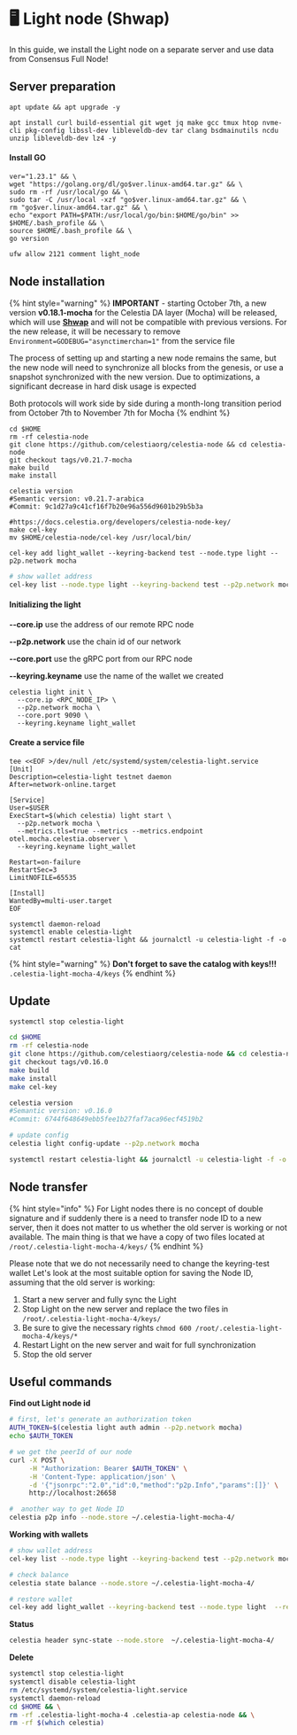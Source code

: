 # 🖥️ Light node (Shwap)

In this guide, we install the Light node on a separate server and use data from Consensus Full Node!

## Server preparation

```shell
apt update && apt upgrade -y
```

```shell
apt install curl build-essential git wget jq make gcc tmux htop nvme-cli pkg-config libssl-dev libleveldb-dev tar clang bsdmainutils ncdu unzip libleveldb-dev lz4 -y
```

#### Install GO

```shell
ver="1.23.1" && \
wget "https://golang.org/dl/go$ver.linux-amd64.tar.gz" && \
sudo rm -rf /usr/local/go && \
sudo tar -C /usr/local -xzf "go$ver.linux-amd64.tar.gz" && \
rm "go$ver.linux-amd64.tar.gz" && \
echo "export PATH=$PATH:/usr/local/go/bin:$HOME/go/bin" >> $HOME/.bash_profile && \
source $HOME/.bash_profile && \
go version
```

```bash
ufw allow 2121 comment light_node
```



## Node installation

{% hint style="warning" %}
**IMPORTANT** - starting October 7th, a new version **v0.18.1-mocha** for the Celestia DA layer (Mocha) will be released, which will use [**Shwap**](https://github.com/celestiaorg/CIPs/blob/main/cips/cip-19.md) and will not be compatible with previous versions. For the new release, it will be necessary to remove `Environment=GODEBUG="asynctimerchan=1"` from the service file

The process of setting up and starting a new node remains the same, but the new node will need to synchronize all blocks from the genesis, or use a snapshot synchronized with the new version. Due to optimizations, a significant decrease in hard disk usage is expected

Both protocols will work side by side during a month-long transition period from October 7th to November 7th for Mocha
{% endhint %}

```shell
cd $HOME
rm -rf celestia-node
git clone https://github.com/celestiaorg/celestia-node && cd celestia-node
git checkout tags/v0.21.7-mocha
make build
make install

celestia version
#Semantic version: v0.21.7-arabica
#Commit: 9c1d27a9c41cf16f7b20e96a556d9601b29b5b3a
```

```shell
#https://docs.celestia.org/developers/celestia-node-key/
make cel-key
mv $HOME/celestia-node/cel-key /usr/local/bin/

cel-key add light_wallet --keyring-backend test --node.type light --p2p.network mocha
```

```bash
# show wallet address
cel-key list --node.type light --keyring-backend test --p2p.network mocha
```

#### **Initializing the light**

**--core.ip** use the address of our remote RPC node

**--p2p.network** use the chain id of our network

**--core.port** use the gRPC port from our RPC node

**--keyring.keyname** use the name of the wallet we created

```shell
celestia light init \
  --core.ip <RPC_NODE_IP> \
  --p2p.network mocha \
  --core.port 9090 \
  --keyring.keyname light_wallet
```

#### Create a service file

```shell
tee <<EOF >/dev/null /etc/systemd/system/celestia-light.service
[Unit]
Description=celestia-light testnet daemon
After=network-online.target

[Service]
User=$USER
ExecStart=$(which celestia) light start \
  --p2p.network mocha \
  --metrics.tls=true --metrics --metrics.endpoint otel.mocha.celestia.observer \
  --keyring.keyname light_wallet
  
Restart=on-failure
RestartSec=3
LimitNOFILE=65535

[Install]
WantedBy=multi-user.target
EOF
```

```shell
systemctl daemon-reload
systemctl enable celestia-light
systemctl restart celestia-light && journalctl -u celestia-light -f -o cat
```

{% hint style="warning" %}
**Don't forget to save the catalog with keys!!!** `.celestia-light-mocha-4/keys`
{% endhint %}



## Update

```bash
systemctl stop celestia-light
```

```bash
cd $HOME
rm -rf celestia-node
git clone https://github.com/celestiaorg/celestia-node && cd celestia-node
git checkout tags/v0.16.0
make build
make install
make cel-key

celestia version
#Semantic version: v0.16.0
#Commit: 6744f648649ebb5fee1b27faf7aca96ecf4519b2
```

```bash
# update config
celestia light config-update --p2p.network mocha
```

```bash
systemctl restart celestia-light && journalctl -u celestia-light -f -o cat
```



## Node transfer

{% hint style="info" %}
For Light nodes there is no concept of double signature and if suddenly there is a need to transfer node ID to a new server, then it does not matter to us whether the old server is working or not available. The main thing is that we have a copy of two files located at `/root/.celestia-light-mocha-4/keys/`
{% endhint %}

Please note that we do not necessarily need to change the keyring-test wallet Let's look at the most suitable option for saving the Node ID, assuming that the old server is working:

1. Start a new server and fully sync the Light
2. Stop Light on the new server and replace the two files in `/root/.celestia-light-mocha-4/keys/`
3. Be sure to give the necessary rights `chmod 600 /root/.celestia-light-mocha-4/keys/*`
4. Restart Light on the new server and wait for full synchronization
5. Stop the old server



## Useful commands

**Find out Light node id**

```bash
# first, let's generate an authorization token
AUTH_TOKEN=$(celestia light auth admin --p2p.network mocha)
echo $AUTH_TOKEN

# we get the peerId of our node
curl -X POST \
     -H "Authorization: Bearer $AUTH_TOKEN" \
     -H 'Content-Type: application/json' \
     -d '{"jsonrpc":"2.0","id":0,"method":"p2p.Info","params":[]}' \
     http://localhost:26658
```

```bash
#  another way to get Node ID
celestia p2p info --node.store ~/.celestia-light-mocha-4/
```

**Working with wallets**

```bash
# show wallet address
cel-key list --node.type light --keyring-backend test --p2p.network mocha

# check balance
celestia state balance --node.store ~/.celestia-light-mocha-4/

# restore wallet
cel-key add light_wallet --keyring-backend test --node.type light  --recover --p2p.network mocha
```

**Status**

```bash
celestia header sync-state --node.store  ~/.celestia-light-mocha-4/
```

**Delete**&#x20;

```bash
systemctl stop celestia-light
systemctl disable celestia-light
rm /etc/systemd/system/celestia-light.service
systemctl daemon-reload
cd $HOME && \
rm -rf .celestia-light-mocha-4 .celestia-ap celestia-node && \
rm -rf $(which celestia)
```


